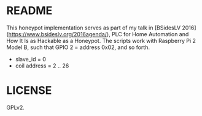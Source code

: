 README
======
This honeypot implementation serves as part of my talk in [BSidesLV 2016] (https://www.bsideslv.org/2016agenda/), PLC for Home Automation and How It Is as Hackable as a Honeypot.  The scripts work with Raspberry Pi 2 Model B, such that GPIO 2 = address 0x02, and so forth.

* slave_id = 0
* coil address = 2 .. 26


LICENSE
=======
GPLv2.

